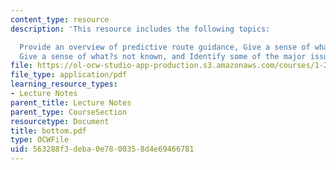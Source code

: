 ```yaml
---
content_type: resource
description: 'This resource includes the following topics:

  Provide an overview of predictive route guidance, Give a sense of what?s known,
  Give a sense of what?s not known, and Identify some of the major issues.'
file: https://ol-ocw-studio-app-production.s3.amazonaws.com/courses/1-212j-an-introduction-to-intelligent-transportation-systems-spring-2005/563288f3deba0e7800358d4e69466781_bottom.pdf
file_type: application/pdf
learning_resource_types:
- Lecture Notes
parent_title: Lecture Notes
parent_type: CourseSection
resourcetype: Document
title: bottom.pdf
type: OCWFile
uid: 563288f3-deba-0e78-0035-8d4e69466781
---
```

